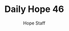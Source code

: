 ---
image: /assets/img/daily-hope-default-artwork.png
title: Daily Hope 46
number: 46
categories:
  - Daily Hope
author: Hope Staff
notes: Daily Hope 46
embed: >-
  <iframe src="https://open.spotify.com/embed/episode/35ErM0sfYh698SrngvjOmK?utm_source=generator" width="400px" height="102px" frameborder=“0" scrolling=“no”></iframe>
---